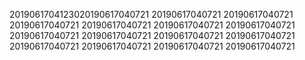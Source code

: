 2019061704123020190617040721
20190617040721
20190617040721
20190617040721
20190617040721
20190617040721
20190617040721
20190617040721
20190617040721
20190617040721
20190617040721
20190617040721
20190617040721
20190617040721
20190617040721
